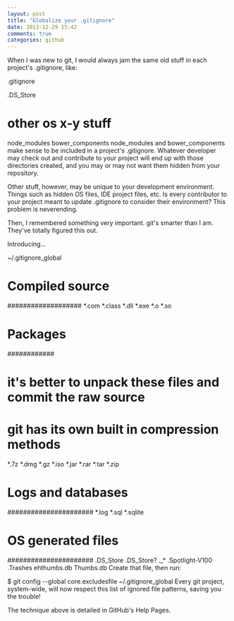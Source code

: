 ```yaml
---
layout: post
title: "Globalize your .gitignore"
date: 2013-12-29 15:42
comments: true
categories: github
---
```


When I was new to git, I would always jam the same old stuff in each project's .gitignore, like:

.gitignore

.DS_Store
# other os x-y stuff
node_modules
bower_components
node_modules and bower_components make sense to be included in a project's .gitignore. Whatever developer may check out and contribute to your project will end up with those directories created, and you may or may not want them hidden from your repository.

<!-- more -->

Other stuff, however, may be unique to your development environment. Things such as hidden OS files, IDE project files, etc. Is every contributor to your project meant to update .gitignore to consider their environment? This problem is neverending.

Then, I remembered something very important. git's smarter than I am. They've totally figured this out.

Introducing...

~/.gitignore_global

# Compiled source #
###################
*.com
*.class
*.dll
*.exe
*.o
*.so

# Packages #
############
# it's better to unpack these files and commit the raw source
# git has its own built in compression methods
*.7z
*.dmg
*.gz
*.iso
*.jar
*.rar
*.tar
*.zip

# Logs and databases #
######################
*.log
*.sql
*.sqlite

# OS generated files #
######################
.DS_Store
.DS_Store?
._*
.Spotlight-V100
.Trashes
ehthumbs.db
Thumbs.db
Create that file, then run:

$ git config --global core.excludesfile ~/.gitignore_global
Every git project, system-wide, will now respect this list of ignored file patterns, saving you the trouble!

The technique above is detailed in GitHub's Help Pages.
